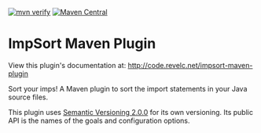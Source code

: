 <!--

    Licensed under the Apache License, Version 2.0 (the "License");
    you may not use this file except in compliance with the License.
    You may obtain a copy of the License at

        https://www.apache.org/licenses/LICENSE-2.0

    Unless required by applicable law or agreed to in writing, software
    distributed under the License is distributed on an "AS IS" BASIS,
    WITHOUT WARRANTIES OR CONDITIONS OF ANY KIND, either express or implied.
    See the License for the specific language governing permissions and
    limitations under the License.

-->

[![mvn verify][ci_img]][ci_link] [![Maven Central][maven_img]][maven_link]

# ImpSort Maven Plugin

View this plugin's documentation at:
http://code.revelc.net/impsort-maven-plugin

Sort your imps! A Maven plugin to sort the import statements in
your Java source files.

This plugin uses [Semantic Versioning 2.0.0][1] for its own versioning. Its
public API is the names of the goals and configuration options.

[1]: http://semver.org/spec/v2.0.0.html
[ci_link]: https://github.com/revelc/impsort-maven-plugin/actions
[ci_img]: https://github.com/revelc/impsort-maven-plugin/actions/workflows/maven.yaml/badge.svg
[maven_img]: https://maven-badges.herokuapp.com/maven-central/net.revelc.code/impsort-maven-plugin/badge.svg
[maven_link]: https://maven-badges.herokuapp.com/maven-central/net.revelc.code/impsort-maven-plugin

